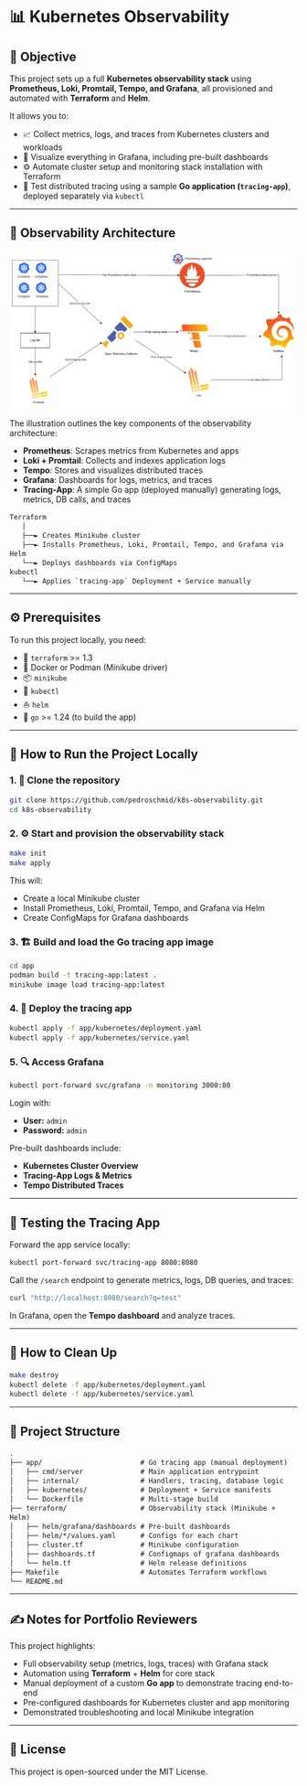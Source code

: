 # 📊 Kubernetes Observability

## 🎯 Objective

This project sets up a full **Kubernetes observability stack** using **Prometheus, Loki, Promtail, Tempo, and Grafana**, all provisioned and automated with **Terraform** and **Helm**.

It allows you to:

- 📈 Collect metrics, logs, and traces from Kubernetes clusters and workloads
- 🔎 Visualize everything in Grafana, including pre-built dashboards
- ⚙️ Automate cluster setup and monitoring stack installation with Terraform
- 🧪 Test distributed tracing using a sample **Go application (`tracing-app`)**, deployed separately via `kubectl`

---

## 🧠 Observability Architecture

![Observability Architecture](.misc/Observability-architecture.png)

The illustration outlines the key components of the observability architecture:

- **Prometheus**: Scrapes metrics from Kubernetes and apps
- **Loki + Promtail**: Collects and indexes application logs
- **Tempo**: Stores and visualizes distributed traces
- **Grafana**: Dashboards for logs, metrics, and traces
- **Tracing-App**: A simple Go app (deployed manually) generating logs, metrics, DB calls, and traces

```
Terraform
   │
   ├──► Creates Minikube cluster
   ├──► Installs Prometheus, Loki, Promtail, Tempo, and Grafana via Helm
   └──► Deploys dashboards via ConfigMaps
kubectl
   └──► Applies `tracing-app` Deployment + Service manually
```

---

## ⚙️ Prerequisites

To run this project locally, you need:

- 🧰 `terraform` >= 1.3
- 🐳 Docker or Podman (Minikube driver)
- 📦 `minikube`
- 📐 `kubectl`
- ⛵ `helm`
- 🐹 `go` >= 1.24 (to build the app)

---

## 🚀 How to Run the Project Locally

### 1. 📁 Clone the repository

```bash
git clone https://github.com/pedroschmid/k8s-observability.git
cd k8s-observability
```

### 2. ⚙️ Start and provision the observability stack

```bash
make init
make apply
```

This will:

- Create a local Minikube cluster
- Install Prometheus, Loki, Promtail, Tempo, and Grafana via Helm
- Create ConfigMaps for Grafana dashboards

### 3. 🏗️ Build and load the Go tracing app image

```bash
cd app
podman build -t tracing-app:latest .
minikube image load tracing-app:latest
```

### 4. 🚀 Deploy the tracing app

```bash
kubectl apply -f app/kubernetes/deployment.yaml
kubectl apply -f app/kubernetes/service.yaml
```

### 5. 🔍 Access Grafana

```bash
kubectl port-forward svc/grafana -n monitoring 3000:80
```

Login with:

- **User:** `admin`
- **Password:** `admin`

Pre-built dashboards include:

- **Kubernetes Cluster Overview**
- **Tracing-App Logs & Metrics**
- **Tempo Distributed Traces**

---

## 🧪 Testing the Tracing App

Forward the app service locally:

```bash
kubectl port-forward svc/tracing-app 8080:8080
```

Call the `/search` endpoint to generate metrics, logs, DB queries, and traces:

```bash
curl "http://localhost:8080/search?q=test"
```

In Grafana, open the **Tempo dashboard** and analyze traces.

---

## 🧹 How to Clean Up

```bash
make destroy
kubectl delete -f app/kubernetes/deployment.yaml
kubectl delete -f app/kubernetes/service.yaml
```

---

## 📁 Project Structure

```
.
├── app/                        # Go tracing app (manual deployment)
│   ├── cmd/server              # Main application entrypoint
│   ├── internal/               # Handlers, tracing, database logic
│   ├── kubernetes/             # Deployment + Service manifests
│   └── Dockerfile              # Multi-stage build
├── terraform/                  # Observability stack (Minikube + Helm)
│   ├── helm/grafana/dashboards # Pre-built dashboards
│   ├── helm/*/values.yaml      # Configs for each chart
│   ├── cluster.tf              # Minikube configuration
│   ├── dashboards.tf           # Configmaps of grafana dashboards
│   └── helm.tf                 # Helm release definitions
├── Makefile                    # Automates Terraform workflows
└── README.md
```

---

## ✍️ Notes for Portfolio Reviewers

This project highlights:

- Full observability setup (metrics, logs, traces) with Grafana stack
- Automation using **Terraform** + **Helm** for core stack
- Manual deployment of a custom **Go app** to demonstrate tracing end-to-end
- Pre-configured dashboards for Kubernetes cluster and app monitoring
- Demonstrated troubleshooting and local Minikube integration

---

## 📝 License

This project is open-sourced under the MIT License.

